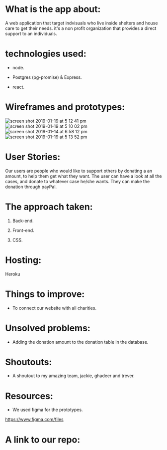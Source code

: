  # What is the app about: 
 
 A web application that target indvisuals who live inside shelters and house care to get their needs.  it's a non profit organization that provides a direct support to an individuals. 
 
 # technologies used:
 
 - node.
 
 - Postgres (pg-promise) & Express.
 
 - react.
 
# Wireframes and prototypes:

![screen shot 2019-01-19 at 5 12 41 pm](https://user-images.githubusercontent.com/44443628/51427857-75526f00-1c0d-11e9-9320-dc117cc336f7.png)
![screen shot 2019-01-19 at 5 10 02 pm](https://user-images.githubusercontent.com/44443628/51427829-168cf580-1c0d-11e9-951a-2eb18217f66d.png)
![screen shot 2019-01-14 at 6 58 12 pm](https://user-images.githubusercontent.com/44443628/51124034-5f6c3500-182e-11e9-9fdd-7e88190d789c.png)
![screen shot 2019-01-19 at 5 13 52 pm](https://user-images.githubusercontent.com/44443628/51427867-a03cc300-1c0d-11e9-8797-91ab256f1270.png)

# User Stories:

Our users are people who would like to support others by donating a an amount, to help them get what they want.
The user can have a look at all the cases, and donate to whatever case he/she wants. They can make the donation through payPal.

# The approach taken:

1. Back-end.

2. Front-end.

3. CSS.

# Hosting:

Heroku

# Things to improve:

- To connect our website with all charities.

# Unsolved problems:

- Adding the donation amount to the donation table in the database.

# Shoutouts:

- A shoutout to my amazing team, jackie, ghadeer and trever.

# Resources:

- We used figma for the prototypes.

https://www.figma.com/files 

# A link to our repo:
